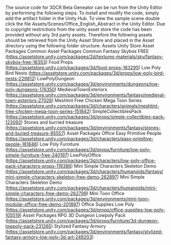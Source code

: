The source code for 3DCR Beta Geneator can be run from the Unity Editor by performing the following steps:
To install and modify the code, simply add the artifact folder in the Unity Hub.
To view the sample scene double click the file Assets/Scenes/Office_English_Abstract in the Unity Editor. 
Due to copyright restrictions from the unity asset store the code has been provided without any 3rd party assets. Therefore the following assets should be retrieved from the Unity Asset Store and placed in the Asset directory using the following folder structure:
Assets
	Unity Store Asset Packages Common
		Asset Packages Common
			Fantasy Skybox FREE (https://assetstore.unity.com/packages/2d/textures-materials/sky/fantasy-skybox-free-18353)
			Food Props (https://assetstore.unity.com/packages/3d/food-props-163295)
			Low Poly Bird Nests (https://assetstore.unity.com/packages/3d/props/low-poly-bird-nests-229812)
			LowPolyDungeon (https://assetstore.unity.com/packages/3d/environments/dungeons/low-poly-dungeons-176350)
			MedievalTownExteriors (https://assetstore.unity.com/packages/3d/environments/fantasy/medieval-town-exteriors-27026)
			Meshtint Free Chicken Mega Toon Series (https://assetstore.unity.com/packages/3d/characters/animals/meshtint-free-chicken-mega-toon-series-151842)
			SimpleCollectiblesPack (https://assetstore.unity.com/packages/3d/props/simple-collectibles-pack-123092)
			Stones and burried treasure (https://assetstore.unity.com/packages/3d/environments/fantasy/stones-and-buried-treasure-95557)
		Asset Packages Office
			Easy Primitive People (https://assetstore.unity.com/packages/3d/characters/easy-primitive-people-161846)
			Low Poly Furniture (https://assetstore.unity.com/packages/3d/props/furniture/low-poly-simple-furniture-free-240197)
			LowPolyOffice (https://assetstore.unity.com/packages/3d/characters/low-poly-office-pack-characters-props-119386)
			Mini Simple Characters Skeleton Demo (https://assetstore.unity.com/packages/3d/characters/humanoids/fantasy/mini-simple-characters-skeleton-free-demo-262897)
      Mini Simple Characters Skeleton Demo (https://assetstore.unity.com/packages/3d/characters/humanoids/mini-simple-characters-free-demo-262799)
			Mini Toon Office (https://assetstore.unity.com/packages/3d/environments/mini-toon-modular-office-free-demo-201897)
			Office Supplies Low Poly (https://assetstore.unity.com/packages/3d/props/office-supplies-low-poly-105519)
		Asset Packages RPG
			3D Dungeon Lowpoly Pack (https://assetstore.unity.com/packages/3d/props/furniture/3d-dungeon-lowpoly-pack-231265)
			Stylized Fantasy Armory (https://assetstore.unity.com/packages/3d/environments/fantasy/stylized-fantasy-armory-low-poly-3d-art-249203)

